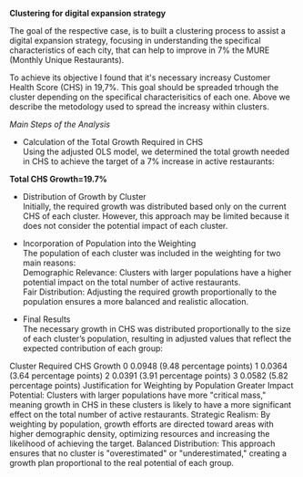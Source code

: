 **Clustering for digital expansion strategy**

The goal of the respective case, is to built a clustering process to assist a digital expansion strategy, focusing in understanding the specifical characteristics of each city, that can help to improve in 7% the MURE (Monthly Unique Restaurants).

To achieve its objective I found that it's necessary increasy Customer Health Score (CHS) in 19,7%. This goal should be spreaded trhough the cluster depending on the specifical characterisitics of each one. Above we describe the metodology used to spread the increasy within clusters.

*Main Steps of the Analysis*
* Calculation of the Total Growth Required in CHS\
Using the adjusted OLS model, we determined the total growth needed in CHS to achieve the target of a 7% increase in active restaurants:

**Total CHS Growth=19.7%**

* Distribution of Growth by Cluster\
Initially, the required growth was distributed based only on the current CHS of each cluster. However, this approach may be limited because it does not consider the potential impact of each cluster.

* Incorporation of Population into the Weighting\
The population of each cluster was included in the weighting for two main reasons:\
  Demographic Relevance: Clusters with larger populations have a higher potential impact on the total number of active restaurants.\
  Fair Distribution: Adjusting the required growth proportionally to the population ensures a more balanced and realistic allocation.

* Final Results\
The necessary growth in CHS was distributed proportionally to the size of each cluster’s population, resulting in adjusted values that reflect the expected contribution of each group:

Cluster	Required CHS Growth
0	0.0948 (9.48 percentage points)
1	0.0364 (3.64 percentage points)
2	0.0391 (3.91 percentage points)
3	0.0582 (5.82 percentage points)
Justification for Weighting by Population
Greater Impact Potential: Clusters with larger populations have more "critical mass," meaning growth in CHS in these clusters is likely to have a more significant effect on the total number of active restaurants.
Strategic Realism: By weighting by population, growth efforts are directed toward areas with higher demographic density, optimizing resources and increasing the likelihood of achieving the target.
Balanced Distribution: This approach ensures that no cluster is "overestimated" or "underestimated," creating a growth plan proportional to the real potential of each group.
